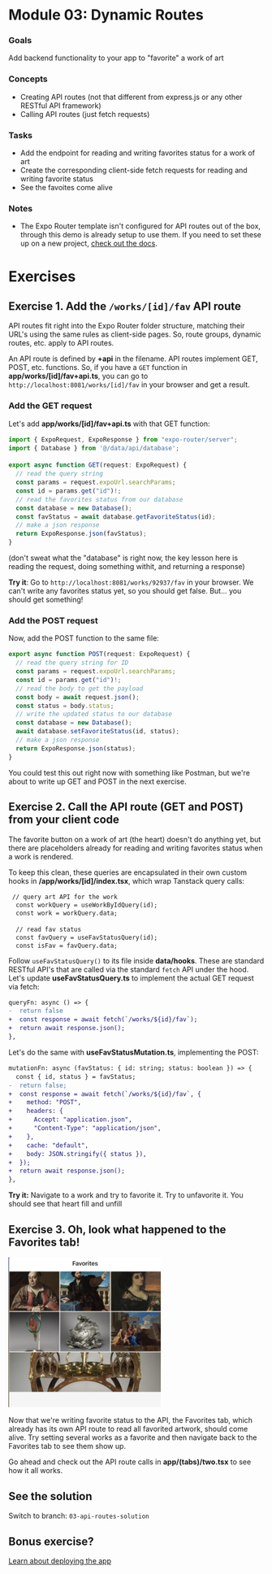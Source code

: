 # Module 03: Dynamic Routes

### Goals
Add backend functionality to your app to "favorite" a work of art

### Concepts
- Creating API routes (not that different from express.js or any other RESTful API framework)
- Calling API routes (just fetch requests)

### Tasks
- Add the endpoint for reading and writing favorites status for a work of art
- Create the corresponding client-side fetch requests for reading and writing favorite status
- See the favoites come alive

### Notes
- The Expo Router template isn't configured for API routes out of the box, through this demo is already setup to use them. If you need to set these up on a new project, [check out the docs](https://docs.expo.dev/router/reference/api-routes/).

# Exercises

## Exercise 1. Add the `/works/[id]/fav` API route

API routes fit right into the Expo Router folder structure, matching their URL's using the same rules as client-side pages. So, route groups, dynamic routes, etc. apply to API routes.

An API route is defined by **+api** in the filename. API routes implement GET, POST, etc. functions. So, if you have a `GET` function in **app/works/[id]/fav+api.ts**, you can go to `http://localhost:8081/works/[id]/fav` in your browser and get a result.

### Add the GET request

Let's add **app/works/[id]/fav+api.ts** with that GET function:

```ts
import { ExpoRequest, ExpoResponse } from "expo-router/server";
import { Database } from '@/data/api/database';

export async function GET(request: ExpoRequest) {
  // read the query string
  const params = request.expoUrl.searchParams;
  const id = params.get("id")!;
  // read the favorites status from our database
  const database = new Database();
  const favStatus = await database.getFavoriteStatus(id);
  // make a json response
  return ExpoResponse.json(favStatus);
}
```
(don't sweat what the "database" is right now, the key lesson here is reading the request, doing something withit, and returning a response)

**Try it**: Go to `http://localhost:8081/works/92937/fav` in your browser. We can't write any favorites status yet, so you should get false. But... you should get something!

### Add the POST request

Now, add the POST function to the same file:
```ts
export async function POST(request: ExpoRequest) {
  // read the query string for ID
  const params = request.expoUrl.searchParams;
  const id = params.get("id")!;
  // read the body to get the payload
  const body = await request.json();
  const status = body.status;
  // write the updated status to our database
  const database = new Database();
  await database.setFavoriteStatus(id, status);
  // make a json response
  return ExpoResponse.json(status);
}
```

You could test this out right now with something like Postman, but we're about to write up GET and POST in the next exercise.

## Exercise 2. Call the API route (GET and POST) from your client code
The favorite button on a work of art (the heart) doesn't do anything yet, but there are placeholders already for reading and writing favorites status when a work is rendered.

To keep this clean, these queries are encapsulated in their own custom hooks in **/app/works/[id]/index.tsx**, which wrap Tanstack query calls:
```tsx
 // query art API for the work
  const workQuery = useWorkByIdQuery(id);
  const work = workQuery.data;

  // read fav status
  const favQuery = useFavStatusQuery(id);
  const isFav = favQuery.data;
```

Follow `useFavStatusQuery()` to its file inside **data/hooks**. These are standard RESTful API's that are called via the standard `fetch` API under the hood. Let's update **useFavStatusQuery.ts** to implement the actual GET request via fetch:

```diff
queryFn: async () => {
-  return false
+  const response = await fetch(`/works/${id}/fav`);
+  return await response.json();
},
```

Let's do the same with **useFavStatusMutation.ts**, implementing the POST:

```diff
mutationFn: async (favStatus: { id: string; status: boolean }) => {
  const { id, status } = favStatus;
-  return false;
+  const response = await fetch(`/works/${id}/fav`, {
+    method: "POST",
+    headers: {
+      Accept: "application.json",
+      "Content-Type": "application/json",
+    },
+    cache: "default",
+    body: JSON.stringify({ status }),
+  });
+  return await response.json();
},
```

**Try it:** Navigate to a work and try to favorite it. Try to unfavorite it. You should see that heart fill and unfill

## Exercise 3. Oh, look what happened to the Favorites tab!

<img src="./assets/03/favorites.png" alt="favorites" width="300"/>

Now that we're writing favorite status to the API, the Favorites tab, which already has its own API route to read all favorited artwork, should come alive. Try setting several works as a favorite and then navigate back to the Favorites tab to see them show up.

Go ahead and check out the API route calls in **app/(tabs)/two.tsx** to see how it all works.

## See the solution
Switch to branch: `03-api-routes-solution`

## Bonus exercise?
[Learn about deploying the app](bonus-deploy.md)